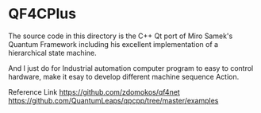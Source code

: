 # QF4CPlus

The source code in this directory is the C++ Qt port of Miro Samek's Quantum Framework including his excellent implementation of a hierarchical state machine. 

And I just do for Industrial automation computer program to easy to control hardware, make it esay to develop different machine sequence Action.

Reference Link
https://github.com/zdomokos/qf4net
https://github.com/QuantumLeaps/qpcpp/tree/master/examples

